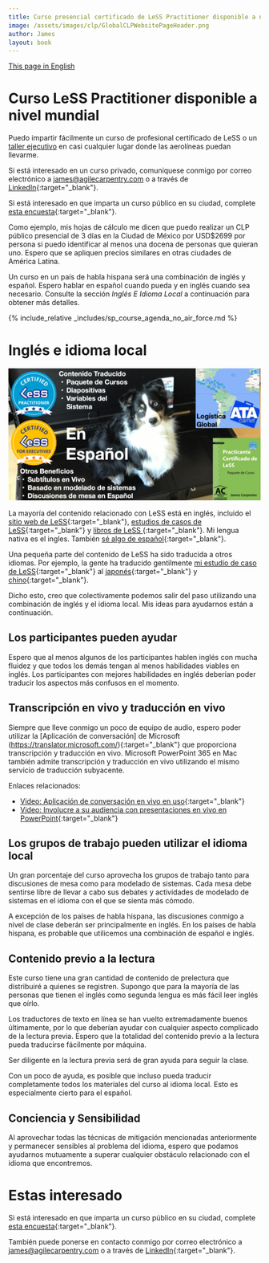 ```yaml
---
title: Curso presencial certificado de LeSS Practitioner disponible a nivel mundial
image: /assets/images/clp/GlobalCLPWebsitePageHeader.png
author: James
layout: book
---
```


[This page in English]({{site.baseurl}}/clp/global/)

# Curso LeSS Practitioner disponible a nivel mundial

Puedo impartir fácilmente un curso de profesional certificado de LeSS o un [taller ejecutivo]({{site.baseurl}}/cle/sp_global/) en casi cualquier lugar donde las aerolíneas puedan llevarme.


Si está interesado en un curso privado, comuníquese conmigo por correo electrónico a [james@agilecarpentry.com](mailto:james@agilecarpentry.com) o a través de [LinkedIn](https://www.linkedin.com/in/jamescarpenter1/){:target="_blank"}.

Si está interesado en que imparta un curso público en su ciudad, complete [esta encuesta](https://forms.gle/sPPpRzEa41Q95mtFA){:target="_blank"}.

Como ejemplo, mis hojas de cálculo me dicen que puedo realizar un CLP público presencial de 3 días en la Ciudad de México por USD$2699 por persona si puedo identificar al menos una docena de personas que quieran uno. Espero que se apliquen precios similares en otras ciudades de América Latina.

Un curso en un país de habla hispana será una combinación de inglés y español. Espero hablar en español cuando pueda y en inglés cuando sea necesario. Consulte la sección _Inglés E Idioma Local_ a continuación para obtener más detalles.


{% include_relative _includes/sp_course_agenda_no_air_force.md %}

# Inglés e idioma local

![Capacidad del curso de español](/assets/images/clp/SpanishCLPPost.png)

La mayoría del contenido relacionado con LeSS está en inglés, incluido el [sitio web de LeSS](https://less.works){:target="_blank"}, [estudios de casos de LeSS](https://less.works/case-studies){:target="_blank"} y [libros de LeSS ](https://less.works/resources/learning-resources/books){:target="_blank"}. Mi lengua nativa es el ingles. También [sé algo de español](https://www.linkedin.com/pulse/learning-spanish-baselang-james-carpenter/){:target="_blank"}.


Una pequeña parte del contenido de LeSS ha sido traducida a otros idiomas. Por ejemplo, la gente ha traducido gentilmente [mi estudio de caso de LeSS](https://less.works/case-studies/large-server-hardware-company){:target="_blank"} al [japonés](https://less.works/jp/case-studies/large-server-hardware-company){:target="_blank"} y [chino](https://less.works/zh-CN/case-studies/large-server-hardware-company){:target="_blank"}.

Dicho esto, creo que colectivamente podemos salir del paso utilizando una combinación de inglés y el idioma local. Mis ideas para ayudarnos están a continuación.

## Los participantes pueden ayudar

Espero que al menos algunos de los participantes hablen inglés con mucha fluidez y que todos los demás tengan al menos habilidades viables en inglés. Los participantes con mejores habilidades en inglés deberían poder traducir los aspectos más confusos en el momento.

## Transcripción en vivo y traducción en vivo

Siempre que lleve conmigo un poco de equipo de audio, espero poder utilizar la [Aplicación de conversación] de Microsoft (https://translator.microsoft.com/){:target="_blank"} que proporciona transcripción y traducción en vivo. Microsoft PowerPoint 365 en Mac también admite transcripción y traducción en vivo utilizando el mismo servicio de traducción subyacente.

Enlaces relacionados:
* [Video: Aplicación de conversación en vivo en uso](https://www.youtube.com/watch?v=MgsSoZZVe2U&t=1s){:target="_blank"}
* [Video: Involucre a su audiencia con presentaciones en vivo en PowerPoint](https://www.youtube.com/watch?v=Lzfqwn05Lzg){:target="_blank"}

## Los grupos de trabajo pueden utilizar el idioma local

Un gran porcentaje del curso aprovecha los grupos de trabajo tanto para discusiones de mesa como para modelado de sistemas. Cada mesa debe sentirse libre de llevar a cabo sus debates y actividades de modelado de sistemas en el idioma con el que se sienta más cómodo.

A excepción de los países de habla hispana, las discusiones conmigo a nivel de clase deberán ser principalmente en inglés. En los países de habla hispana, es probable que utilicemos una combinación de español e inglés.

## Contenido previo a la lectura

Este curso tiene una gran cantidad de contenido de prelectura que distribuiré a quienes se registren. Supongo que para la mayoría de las personas que tienen el inglés como segunda lengua es más fácil leer inglés que oírlo.

Los traductores de texto en línea se han vuelto extremadamente buenos últimamente, por lo que deberían ayudar con cualquier aspecto complicado de la lectura previa. Espero que la totalidad del contenido previo a la lectura pueda traducirse fácilmente por máquina.

Ser diligente en la lectura previa será de gran ayuda para seguir la clase.

Con un poco de ayuda, es posible que incluso pueda traducir completamente todos los materiales del curso al idioma local. Esto es especialmente cierto para el español.

## Conciencia y Sensibilidad

Al aprovechar todas las técnicas de mitigación mencionadas anteriormente y permanecer sensibles al problema del idioma, espero que podamos ayudarnos mutuamente a superar cualquier obstáculo relacionado con el idioma que encontremos.

# Estas interesado

Si está interesado en que imparta un curso público en su ciudad, complete [esta encuesta](https://forms.gle/sPPpRzEa41Q95mtFA){:target="_blank"}.

También puede ponerse en contacto conmigo por correo electrónico a [james@agilecarpentry.com](mailto:james@agilecarpentry.com) o a través de [LinkedIn](https://www.linkedin.com/in/jamescarpenter1/){:target="_blank"}.

